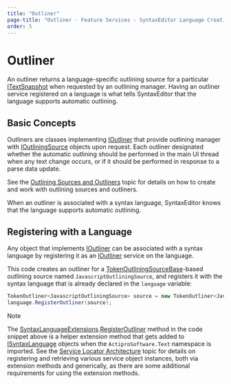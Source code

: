 ```yaml
---
title: "Outliner"
page-title: "Outliner - Feature Services - SyntaxEditor Language Creation Guide"
order: 5
---
```

# Outliner

An outliner returns a language-specific outlining source for a particular [ITextSnapshot](xref:ActiproSoftware.Text.ITextSnapshot) when requested by an outlining manager.  Having an outliner service registered on a language is what tells SyntaxEditor that the language supports automatic outlining.

## Basic Concepts

Outliners are classes implementing [IOutliner](xref:ActiproSoftware.Windows.Controls.SyntaxEditor.Outlining.IOutliner) that provide outlining manager with [IOutliningSource](xref:ActiproSoftware.Windows.Controls.SyntaxEditor.Outlining.IOutliningSource) objects upon request.  Each outliner designated whether the automatic outlining should be performed in the main UI thread when any text change occurs, or if it should be performed in response to a parse data update.

See the [Outlining Sources and Outliners](../../user-interface/outlining/outlining-sources.md) topic for details on how to create and work with outlining sources and outliners.

When an outliner is associated with a syntax language, SyntaxEditor knows that the language supports automatic outlining.

## Registering with a Language

Any object that implements [IOutliner](xref:ActiproSoftware.Windows.Controls.SyntaxEditor.Outlining.IOutliner) can be associated with a syntax language by registering it as an [IOutliner](xref:ActiproSoftware.Windows.Controls.SyntaxEditor.Outlining.IOutliner) service on the language.

This code creates an outliner for a [TokenOutliningSourceBase](xref:ActiproSoftware.Windows.Controls.SyntaxEditor.Outlining.Implementation.TokenOutliningSourceBase)-based outlining source named `JavascriptOutliningSource`, and registers it with the syntax language that is already declared in the `language` variable:

```csharp
TokenOutliner<JavascriptOutliningSource> source = new TokenOutliner<JavascriptOutliningSource>();
language.RegisterOutliner(source);
```

> [!NOTE]
> The [SyntaxLanguageExtensions](xref:ActiproSoftware.Text.SyntaxLanguageExtensions).[RegisterOutliner](xref:ActiproSoftware.Text.SyntaxLanguageExtensions.RegisterOutliner*) method in the code snippet above is a helper extension method that gets added to [ISyntaxLanguage](xref:ActiproSoftware.Text.ISyntaxLanguage) objects when the `ActiproSoftware.Text` namespace is imported.  See the [Service Locator Architecture](../service-locator-architecture.md) topic for details on registering and retrieving various service object instances, both via extension methods and generically, as there are some additional requirements for using the extension methods.
